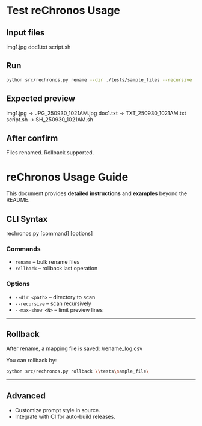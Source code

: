 # Test reChronos Usage

## Input files
img1.jpg
doc1.txt
script.sh


## Run
```bash
python src/rechronos.py rename --dir ./tests/sample_files --recursive
```

## Expected preview
img1.jpg → JPG_250930_1021AM.jpg
doc1.txt → TXT_250930_1021AM.txt
script.sh → SH_250930_1021AM.sh

## After confirm
Files renamed. Rollback supported.

# reChronos Usage Guide
This document provides **detailed instructions** and **examples** beyond the README.

## CLI Syntax
rechronos.py [command] [options]

### Commands
- `rename` – bulk rename files
- `rollback` – rollback last operation

### Options
- `--dir <path>` – directory to scan
- `--recursive` – scan recursively
- `--max-show <N>` – limit preview lines

---

## Rollback
After rename, a mapping file is saved:
/rename_log.csv

You can rollback by:
```bash
python src/rechronos.py rollback \\tests\sample_file\
```

---

## Advanced
- Customize prompt style in source.
- Integrate with CI for auto-build releases.
